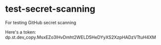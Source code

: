 # test-secret-scanning

For testing GitHub secret scanning

Here's a token:
dp.st.dev_copy.MsxEZo3lHvDmht2WELD5HeDYyXS2XzpHADzVTtuH4XM
